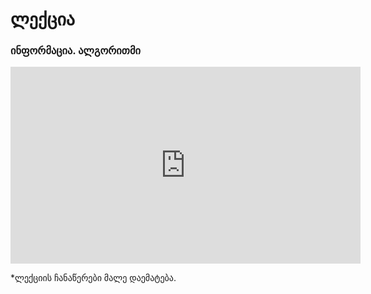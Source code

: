 # ლექცია

### ინფორმაცია. ალგორითმი

<iframe width="560" height="315" src="https://www.youtube.com/embed/51T6HerfVso?si=n9SXzp_VdUutzKJM" title="YouTube video player" frameborder="0" allow="accelerometer; autoplay; clipboard-write; encrypted-media; gyroscope; picture-in-picture; web-share" referrerpolicy="strict-origin-when-cross-origin" allowfullscreen></iframe>


*ლექციის ჩანაწერები მალე დაემატება.

